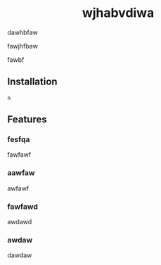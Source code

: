 # <div align="center">wjhabvdiwa<div>

<div align="center"></div>

dawhbfaw

fawjhfbaw

fawbf

## Installation

```
n
```

## Features

### fesfqa

fawfawf

### aawfaw

awfawf

### fawfawd

awdawd

### awdaw

dawdaw



